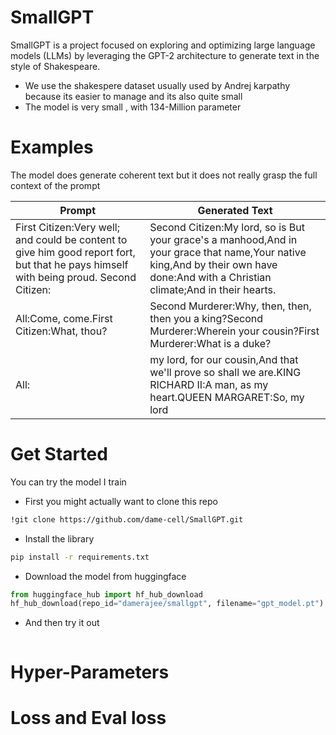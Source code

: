 # SmallGPT 
SmallGPT is a project focused on exploring and optimizing large language models (LLMs) by leveraging the GPT-2 architecture to generate text in the style of Shakespeare.

- We use the shakespere dataset usually used by Andrej karpathy because its easier to manage and its also quite small 
- The model is very small , with  134-Million  parameter 

# Examples 
The model does generate coherent text but it does not really grasp the full context of the prompt

| Prompt                                  | Generated Text                                                                 |
|-----------------------------------------|---------------------------------------------------------------------------------|
| First Citizen:Very well; and could be content to give him good report fort, but that he pays himself with being proud. Second Citizen:| Second Citizen:My lord, so is But your grace's a manhood,And in your grace that name,Your native king,And by their own have done:And with a Christian climate;And in their hearts. |
| All:Come, come.First Citizen:What, thou?  | Second Murderer:Why, then, then, then you a king?Second Murderer:Wherein your cousin?First Murderer:What is a duke?|
| All: |my lord, for our cousin,And that we'll prove so shall we are.KING RICHARD II:A man, as my heart.QUEEN MARGARET:So, my lord|


# Get Started 
You can try the model I train 
- First you might actually want to clone this repo 
```bash 
!git clone https://github.com/dame-cell/SmallGPT.git
```
- Install the library 
```bash 
pip install -r requirements.txt 
```
- Download the model from huggingface 
```python 
from huggingface_hub import hf_hub_download
hf_hub_download(repo_id="damerajee/smallgpt", filename="gpt_model.pt")
```

- And then try it out 
```python 

``` 
# Hyper-Parameters 

# Loss and Eval loss 

